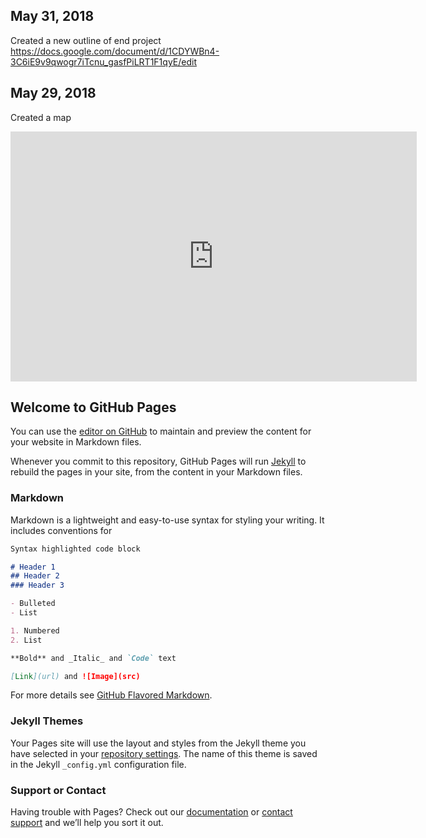 ## May 31, 2018
Created a new outline of end project 
https://docs.google.com/document/d/1CDYWBn4-3C6iE9v9qwogr7iTcnu_gasfPiLRT1F1qyE/edit
## May 29, 2018
Created a map
<iframe width="650" height="400" scrolling="no" frameborder="no" src="https://fusiontables.google.com/embedviz?q=select+col2+from+1Ic9MSim2ds5LMlBp44RBq6xg2NNYBWuGh3vUw7yg&amp;viz=MAP&amp;h=false&amp;lat=45.33565690223014&amp;lng=-119.21372772208343&amp;t=1&amp;z=5&amp;l=col2&amp;y=2&amp;tmplt=3&amp;hml=TWO_COL_LAT_LNG"></iframe>

## Welcome to GitHub Pages

You can use the [editor on GitHub](https://github.com/drodriguez17/CDIL-blog/edit/master/README.md) to maintain and preview the content for your website in Markdown files.

Whenever you commit to this repository, GitHub Pages will run [Jekyll](https://jekyllrb.com/) to rebuild the pages in your site, from the content in your Markdown files.

### Markdown

Markdown is a lightweight and easy-to-use syntax for styling your writing. It includes conventions for

```markdown
Syntax highlighted code block

# Header 1
## Header 2
### Header 3

- Bulleted
- List

1. Numbered
2. List

**Bold** and _Italic_ and `Code` text

[Link](url) and ![Image](src)
```

For more details see [GitHub Flavored Markdown](https://guides.github.com/features/mastering-markdown/).

### Jekyll Themes

Your Pages site will use the layout and styles from the Jekyll theme you have selected in your [repository settings](https://github.com/drodriguez17/CDIL-blog/settings). The name of this theme is saved in the Jekyll `_config.yml` configuration file.

### Support or Contact

Having trouble with Pages? Check out our [documentation](https://help.github.com/categories/github-pages-basics/) or [contact support](https://github.com/contact) and we’ll help you sort it out.

